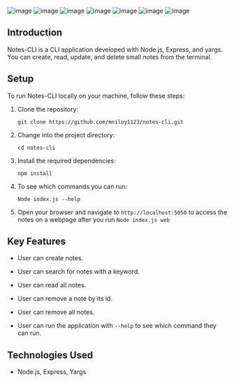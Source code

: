![image](https://github.com/mniloy1123/notes-cli/assets/106124483/037caca2-08e8-47fb-a181-1f2bd9f93ae0)
![image](https://github.com/mniloy1123/notes-cli/assets/106124483/d0af5f24-63a3-40df-890e-49401d29d614)
![image](https://github.com/mniloy1123/notes-cli/assets/106124483/bc7cdc30-8632-4eba-8eaf-cb35606326c8)
![image](https://github.com/mniloy1123/notes-cli/assets/106124483/b851d583-d507-4275-b5c9-cb23144148b2)
![image](https://github.com/mniloy1123/notes-cli/assets/106124483/9e613839-cff1-4476-89ad-3f5aab77de66)
![image](https://github.com/mniloy1123/notes-cli/assets/106124483/b5c1d955-62f3-4331-91c4-b0014fb0de23)
![image](https://github.com/mniloy1123/notes-cli/assets/106124483/5080054f-c10f-4707-9d34-fdf8c194737b)


## Introduction

Notes-CLI is a CLI application developed with Node.js, Express, and yargs. You can create, read, update, and delete small notes from the terminal. 

## Setup

To run Notes-CLI locally on your machine, follow these steps:

1. Clone the repository:

   `git clone https://github.com/mniloy1123/notes-cli.git`

2. Change into the project directory:

    `cd notes-cli`

3. Install the required dependencies:

    `npm install`

4. To see which commands you can run:

   `Node index.js --help`

5. Open your browser and navigate to `http://localhost:5050` to access the notes on a webpage after you run `Node index.js web`

## Key Features

- User can create notes. 

- User can search for notes with a keyword.

- User can read all notes. 

- User can remove a note by its id.

- User can remove all notes. 

- User can run the application with `--help` to see which command they can run. 


## Technologies Used

- Node.js, Express, Yargs
